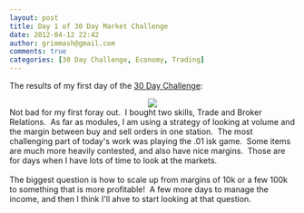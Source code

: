 ```yaml
---
layout: post
title: Day 1 of 30 Day Market Challenge
date: 2012-04-12 22:42
author: grimmash@gmail.com
comments: true
categories: [30 Day Challenge, Economy, Trading]
---
```

The results of my first day of the <a href="http://69.89.31.225/~grimmash/2012/04/12/borrowing-from-others-30-day-challenge/" target="_blank">30 Day Challenge</a>:<br /><div style="clear: both; text-align: center;"><a href="http://grimmash.com/wp-content/uploads/2012/04/Day-11.png" style="margin-left: 1em; margin-right: 1em;"><img border="0" src="http://grimmash.com/wp-content/uploads/2012/04/Day-11.png" /></a></div><div style="clear: both; text-align: left;">Not bad for my first foray out. &nbsp;I bought two skills, Trade and Broker Relations. &nbsp;As far as modules, I am using a strategy of looking at volume and the margin between buy and sell orders in one station. &nbsp;The most challenging part of today's work was playing the .01 isk game. &nbsp;Some items are much more heavily contested, and also have nice margins. &nbsp;Those are for days when I have lots of time to look at the markets.&nbsp;</div><div style="clear: both; text-align: left;"><br /></div><div style="clear: both; text-align: left;">The biggest question is how to scale up from margins of 10k or a few 100k to something that is more profitable! &nbsp;A few more days to manage the income, and then I think I'll ahve to start looking at that question.</div><span></span><span></span>

